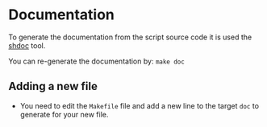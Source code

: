 # Documentation

To generate the documentation from the script source code it is used the
[shdoc](https://github.com/reconquest/shdoc) tool.

You can re-generate the documentation by: `make doc`

## Adding a new file

- You need to edit the `Makefile` file and add a new line to the target `doc`
  to generate for your new file.

